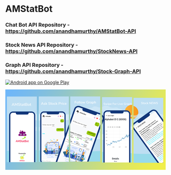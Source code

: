 # AMStatBot

### Chat Bot API Repository - https://github.com/anandhamurthy/AMStatBot-API
### Stock News API Repository - https://github.com/anandhamurthy/StockNews-API
### Graph API Repository - https://github.com/anandhamurthy/Stock-Graph-API

<a href="https://play.google.com/store/apps/details?id=com.amstatbot&hl=en">
  <img alt="Android app on Google Play" src="https://developer.android.com/images/brand/en_app_rgb_wo_45.png" />
</a>

![AMStatBot](https://github.com/anandhamurthy/AMStatBot/blob/master/amstatbot.png)
